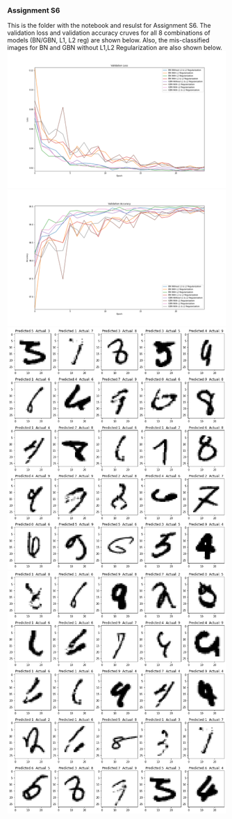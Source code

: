 ### Assignment S6
This is the folder with the notebook and resulst for Assignment S6. The validation loss and validation accuracy cruves for all 8 combinations of models (BN/GBN, L1, L2 reg) are shown below. Also, the mis-classified images for BN and GBN without L1,L2 Regularization are also shown below. 
![](validation_loss.png)
![](Validation_Accuracy.png)
![](Misclassified_Images_BN_WithoutL1L2.png)
![](Misclassified_Images_GBN_WithoutL1L2.png)
